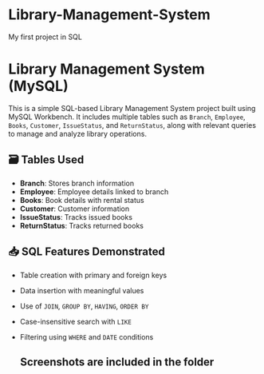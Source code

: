 # Library-Management-System
My first project in SQL
# Library Management System (MySQL)

This is a simple SQL-based Library Management System project built using MySQL Workbench. It includes multiple tables such as `Branch`, `Employee`, `Books`, `Customer`, `IssueStatus`, and `ReturnStatus`, along with relevant queries to manage and analyze library operations.

## 🗃️ Tables Used

- **Branch**: Stores branch information
- **Employee**: Employee details linked to branch
- **Books**: Book details with rental status
- **Customer**: Customer information
- **IssueStatus**: Tracks issued books
- **ReturnStatus**: Tracks returned books

## 📥 SQL Features Demonstrated

- Table creation with primary and foreign keys
- Data insertion with meaningful values
- Use of `JOIN`, `GROUP BY`, `HAVING`, `ORDER BY`
- Case-insensitive search with `LIKE`
- Filtering using `WHERE` and `DATE` conditions
  
  ## Screenshots are included in the folder
  
